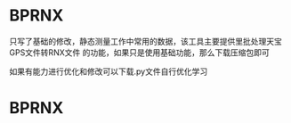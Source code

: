 # BPRNX

只写了基础的修改，静态测量工作中常用的数据，该工具主要提供里批处理天宝GPS文件转RNX文件 的功能，如果只是使用基础功能，那么下载压缩包即可

如果有能力进行优化和修改可以下载.py文件自行优化学习
# BPRNX
